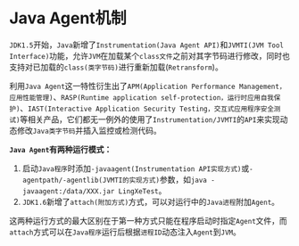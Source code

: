 # Java Agent机制

`JDK1.5`开始，`Java`新增了`Instrumentation(Java Agent API)`和`JVMTI(JVM Tool Interface)`功能，允许`JVM`在加载某个`class文件`之前对其字节码进行修改，同时也支持对已加载的`class(类字节码)`进行重新加载(`Retransform`)。

利用`Java Agent`这一特性衍生出了`APM(Application Performance Management，应用性能管理)`、`RASP(Runtime application self-protection，运行时应用自我保护)`、`IAST(Interactive Application Security Testing，交互式应用程序安全测试)`等相关产品，它们都无一例外的使用了`Instrumentation/JVMTI`的`API`来实现动态修改`Java类字节码`并插入监控或检测代码。

**`Java Agent`有两种运行模式：**

1. 启动`Java程序`时添加`-javaagent(Instrumentation API实现方式)`或`-agentpath/-agentlib(JVMTI的实现方式)`参数，如`java -javaagent:/data/XXX.jar LingXeTest`。
2. `JDK1.6`新增了`attach(附加方式)`方式，可以对运行中的`Java进程`附加`Agent`。

这两种运行方式的最大区别在于第一种方式只能在程序启动时指定`Agent`文件，而`attach`方式可以在`Java程序`运行后根据`进程ID`动态注入`Agent`到`JVM`。
